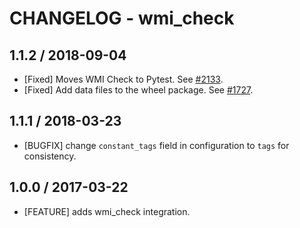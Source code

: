 # CHANGELOG - wmi_check

## 1.1.2 / 2018-09-04

* [Fixed] Moves WMI Check to Pytest. See [#2133](https://github.com/DataDog/integrations-core/pull/2133).
* [Fixed] Add data files to the wheel package. See [#1727](https://github.com/DataDog/integrations-core/pull/1727).

## 1.1.1 / 2018-03-23

* [BUGFIX] change `constant_tags` field in configuration to `tags` for consistency.

## 1.0.0 / 2017-03-22

* [FEATURE] adds wmi_check integration.
